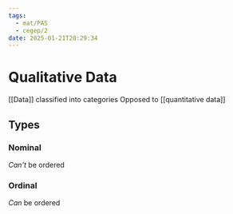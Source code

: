 ```yaml
---
tags:
  - mat/PAS
  - cegep/2
date: 2025-01-21T20:29:34
---
```


# Qualitative Data

[[Data]] classified into categories
Opposed to [[quantitative data]]

## Types

### Nominal

*Can't* be ordered

### Ordinal

*Can* be ordered